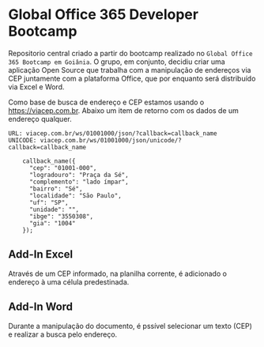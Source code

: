 # Global Office 365 Developer Bootcamp

Repositorio central criado a partir do bootcamp realizado no `Global Office 365 Bootcamp em Goiânia`. O grupo, em conjunto, decidiu criar uma aplicação Open Source que trabalha com a manipulação de endereços via CEP juntamente com a plataforma Office, que por enquanto será distribuído via Excel e Word.     

Como base de busca de endereço e CEP estamos usando o https://viacep.com.br.
Abaixo um item de retorno com os dados de um endereço qualquer.

```
URL: viacep.com.br/ws/01001000/json/?callback=callback_name 
UNICODE: viacep.com.br/ws/01001000/json/unicode/?callback=callback_name

    callback_name({
      "cep": "01001-000",
      "logradouro": "Praça da Sé",
      "complemento": "lado ímpar",
      "bairro": "Sé",
      "localidade": "São Paulo",
      "uf": "SP",
      "unidade": "",
      "ibge": "3550308",
      "gia": "1004"
    });
```

## Add-In Excel
Através de um CEP informado, na planilha corrente, é adicionado o endereço à uma célula predestinada.

## Add-In Word
Durante a manipulação do documento, é pssível selecionar um texto (CEP) e realizar a busca pelo endereço.

